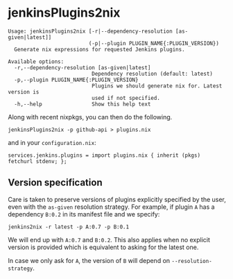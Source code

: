 # jenkinsPlugins2nix

```
Usage: jenkinsPlugins2nix [-r|--dependency-resolution [as-given|latest]]
                          (-p|--plugin PLUGIN_NAME{:PLUGIN_VERSION})
  Generate nix expressions for requested Jenkins plugins.

Available options:
  -r,--dependency-resolution [as-given|latest]
                           Dependency resolution (default: latest)
  -p,--plugin PLUGIN_NAME{:PLUGIN_VERSION}
                           Plugins we should generate nix for. Latest version is
                           used if not specified.
  -h,--help                Show this help text

```

Along with recent nixpkgs, you can then do the following.

```
jenkinsPlugins2nix -p github-api > plugins.nix

```

and in your `configuration.nix`:

```
services.jenkins.plugins = import plugins.nix { inherit (pkgs) fetchurl stdenv; };
```

## Version specification

Care is taken to preserve versions of plugins explicitly specified by
the user, even with the `as-given` resolution strategy. For example,
if plugin `A` has a dependency `B:0.2` in its manifest file and we
specify:

```
jenkins2nix -r latest -p A:0.7 -p B:0.1
```

We will end up with `A:0.7` and `B:0.2`. This also applies when no
explicit version is provided which is equivalent to asking for the
latest one.

In case we only ask for `A`, the version of `B` will depend on
`--resolution-strategy`.
